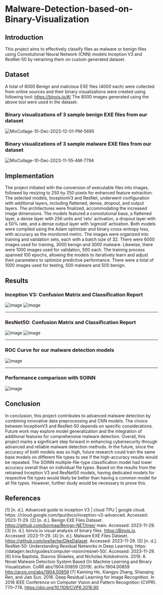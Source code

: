 # Malware-Detection-based-on-Binary-Visualization

## Introduction
This project aims to effectively classify files as malware or benign files using Convolutional Neural Network (CNN) models Inception V3 and ResNet-50 by retraining them on custom generated dataset.

## Dataset
A total of 8000 Benign and malicious EXE files (4000 each) were collected from online sources and their binary visualizations were created using following tool:
https://binvis.io/#/
The 8000 images generated using the above tool were used in the dataset.

### Binary visualizations of 3 sample benign EXE files from our dataset
![MixCollage-10-Dec-2023-12-01-PM-5695](https://github.com/omkarb09/Malaware-Detection-based-on-Binary-Visualization/assets/44408619/3704f771-aee1-459f-b082-2afda7907695)

### Binary visualizations of 3 sample malware EXE files from our dataset
![MixCollage-10-Dec-2023-11-55-AM-7794](https://github.com/omkarb09/Malaware-Detection-based-on-Binary-Visualization/assets/44408619/7817ea74-31ec-48e0-a1b0-746b60255c05)

## Implementation
The project initiated with the conversion of executable files into images, followed by resizing to 250 by 250 pixels for enhanced feature extraction. The selected models, InceptionV3 and ResNet, underwent configuration with additional layers, including flattened, dense, dropout, and output layers. The architectures were finalized, accommodating the increased image dimensions. The models featured a convolutional base, a flattened layer, a dense layer with 256 units and ’relu’ activation, a dropout layer with a 50% rate, and a dense output layer with ’sigmoid’ activation. Both models were compiled using the Adam optimizer and binary cross-entropy loss, with accuracy as the monitored metric. The images were organized into training and validation sets, each with a batch size of 32. There were 6000 images used for training, 3000 benign and 3000 malware. Likewise, there were 1000 images used for validation, 500 each. The training process spanned 100 epochs, allowing the models to iteratively learn and adjust their parameters to optimize predictive performance. There were a total of 1000 images used for testing, 500 malware and 500 benign.

## Results
### Inception V3: Confusion Matrix and Classification Report

![image](https://github.com/omkarb09/Malaware-Detection-based-on-Binary-Visualization/assets/44408619/9c567a51-8a12-484d-80a4-8b29779b19e2)
![image](https://github.com/omkarb09/Malaware-Detection-based-on-Binary-Visualization/assets/44408619/05c0f432-817c-48fa-a641-bcaab18b7a97)

---------------------------------------------------------------------------------------------------------------------------------------------------------------------------------------------------------------------
### ResNet50: Confusion Matrix and Classification Report

![image](https://github.com/omkarb09/Malaware-Detection-based-on-Binary-Visualization/assets/44408619/65c0aef0-2af8-41e2-908f-584460804e3d)
![image](https://github.com/omkarb09/Malaware-Detection-based-on-Binary-Visualization/assets/44408619/7dd84a91-f933-48e2-8d13-42107fdfa52e)

---------------------------------------------------------------------------------------------------------------------------------------------------------------------------------------------------------------------
### ROC Curve for our malware detection models
![image](https://github.com/omkarb09/Malaware-Detection-based-on-Binary-Visualization/assets/44408619/b20b5d40-4f3b-4c7c-9049-95e8b23c0939)

---------------------------------------------------------------------------------------------------------------------------------------------------------------------------------------------------------------------
### Performance comparison with SOINN
![image](https://github.com/omkarb09/Malaware-Detection-based-on-Binary-Visualization/assets/44408619/ce20ceaa-7e10-4d1b-8efc-b9f05befa083)

## Conclusion
In conclusion, this project contributes to advanced malware detection by combining innovative data preprocessing and CNN models. The choice between InceptionV3 and ResNet-50 depends on specific considerations. Future work may explore model generalization and the integration of additional features for comprehensive malware detection. Overall, this project marks a significant step forward in enhancing cybersecurity through advanced and reliable malware detection methods. In the future, since the accuracy of both models was so high, future research could train the same base models on different file types to see if the high-accuracy results would be repeated. The SOINN multiple-file-type classification model had lower accuracy overall than on individual file types. Based on the results from the retrained Inception V3 and ResNet50 models, having dedicated models for respective file types would likely be better than having a common model for all file types. However, further study would be necessary to prove this.

## References
[1] [n. d.]. Advanced guide to inception V3 | cloud TPU | google cloud. https:
//cloud.google.com/tpu/docs/inception-v3-advanced. Accessed: 2023-11-29.
[2] [n. d.]. Benign EXE Files Dataset. https://github.com/bormaa/Benign-NET/tree/
main. Accessed: 2023-11-29.
[3] [n. d.]. binvis.io visual analysis of binary files. https://Binvis.io. Accessed:
2023-11-29.
[4] [n. d.]. Malware EXE Files Dataset. https://github.com/iosifache/DikeDataset.
Accessed: 2023-11-29.
[5] [n. d.]. ResNet-50: Understanding Residual Networks in Deep Learning. https:
//datagen.tech/guides/computer-vision/resnet-50/. Accessed: 2023-11-29.
[6] Irina Baptista, Stavros Shiaeles, and Nicholas Kolokotronis. 2019. A Novel Malware
Detection System Based On Machine Learning and Binary Visualization. CoRR
abs/1904.00859 (2019). arXiv:1904.00859 http://arxiv.org/abs/1904.00859
[7] Kaiming He, Xiangyu Zhang, Shaoqing Ren, and Jian Sun. 2016. Deep Residual
Learning for Image Recognition. In 2016 IEEE Conference on Computer Vision and
Pattern Recognition (CVPR). 770–778. https://doi.org/10.1109/CVPR.2016.90
